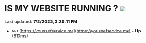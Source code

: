 # IS MY WEBSITE RUNNING ? [![](https://img.shields.io/static/v1?label=Sponsor&message=%E2%9D%A4&logo=GitHub&color=%23fe8e86)](https://github.com/sponsors/<username>)

Last updated: **7/2/2023, 3:29:11 PM**

- `GET` [https://youssefservice.me](https://youssefservice.me) - **Up** (810ms)
